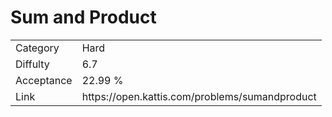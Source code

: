 # Sum and Product

<table>
    <tr>
        <td>Category</td>
        <td>Hard</td>
    </tr>
    <tr>
        <td>Diffulty</td>
        <td>6.7</td>
    </tr>
    <tr>
        <td>Acceptance</td>
        <td>22.99 %</td>
    </tr>
    <tr>
        <td>Link</td>
        <td>https://open.kattis.com/problems/sumandproduct</td>
    </tr>
</table>